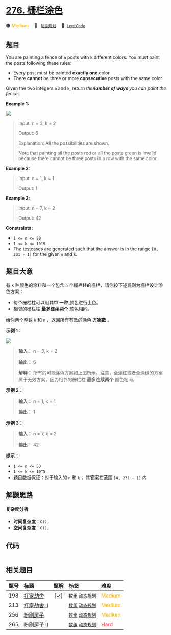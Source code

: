 # [276. 栅栏涂色](https://leetcode.com/problems/paint-fence)

🟠 <font color=#ffb800>Medium</font>&emsp; 🔖&ensp; [`动态规划`](/tag/dynamic-programming.md)&emsp; 🔗&ensp;[`LeetCode`](https://leetcode.com/problems/paint-fence)

## 题目

You are painting a fence of `n` posts with `k` different colors. You must
paint the posts following these rules:

  * Every post must be painted **exactly one** color.
  * There **cannot** be three or more **consecutive** posts with the same color.

Given the two integers `n` and `k`, return _the**number of ways** you can
paint the fence_.



**Example 1:**

![](https://fastly.jsdelivr.net/gh/doocs/leetcode@main/solution/0200-0299/0276.Paint%20Fence/images/paintfenceex1.png)

> Input: n = 3, k = 2
> 
> Output: 6
> 
> Explanation: All the possibilities are shown.
> 
> Note that painting all the posts red or all the posts green is invalid because there cannot be three posts in a row with the same color.

**Example 2:**

> Input: n = 1, k = 1
> 
> Output: 1

**Example 3:**

> Input: n = 7, k = 2
> 
> Output: 42

**Constraints:**

  * `1 <= n <= 50`
  * `1 <= k <= 10^5`
  * The testcases are generated such that the answer is in the range `[0, 231 - 1]` for the given `n` and `k`.


## 题目大意

有 `k` 种颜色的涂料和一个包含 `n` 个栅栏柱的栅栏，请你按下述规则为栅栏设计涂色方案：

  * 每个栅栏柱可以用其中 **一种** 颜色进行上色。
  * 相邻的栅栏柱 **最多连续两个** 颜色相同。

给你两个整数 `k` 和 `n` ，返回所有有效的涂色 **方案数** 。

**示例 1：**

![](https://fastly.jsdelivr.net/gh/doocs/leetcode@main/solution/0200-0299/0276.Paint%20Fence/images/paintfenceex1.png)

> 
> 
> 
> 
> 
> **输入：** n = 3, k = 2
> 
> **输出：** 6
> 
> **解释：** 所有的可能涂色方案如上图所示。注意，全涂红或者全涂绿的方案属于无效方案，因为相邻的栅栏柱 **最多连续两个** 颜色相同。
> 
> 

**示例 2：**

> 
> 
> 
> 
> 
> **输入：** n = 1, k = 1
> 
> **输出：** 1
> 
> 

**示例 3：**

> 
> 
> 
> 
> 
> **输入：** n = 7, k = 2
> 
> **输出：** 42
> 
> 

**提示：**

  * `1 <= n <= 50`
  * `1 <= k <= 10^5`
  * 题目数据保证：对于输入的 `n` 和 `k` ，其答案在范围 `[0, 231 - 1]` 内


## 解题思路

#### 复杂度分析

- **时间复杂度**：`O()`，
- **空间复杂度**：`O()`，

## 代码

```javascript

```

## 相关题目

<!-- prettier-ignore -->
| 题号 | 标题 | 题解 | 标签 | 难度 |
| :------: | :------ | :------: | :------ | :------ |
| 198 | [打家劫舍](https://leetcode.com/problems/house-robber) | [[✓]](/problem/0198.md) |  [`数组`](/tag/array.md) [`动态规划`](/tag/dynamic-programming.md) | <font color=#ffb800>Medium</font> |
| 213 | [打家劫舍 II](https://leetcode.com/problems/house-robber-ii) |  |  [`数组`](/tag/array.md) [`动态规划`](/tag/dynamic-programming.md) | <font color=#ffb800>Medium</font> |
| 256 | [粉刷房子](https://leetcode.com/problems/paint-house) |  |  [`数组`](/tag/array.md) [`动态规划`](/tag/dynamic-programming.md) | <font color=#ffb800>Medium</font> |
| 265 | [粉刷房子 II](https://leetcode.com/problems/paint-house-ii) |  |  [`数组`](/tag/array.md) [`动态规划`](/tag/dynamic-programming.md) | <font color=#ff334b>Hard</font> |